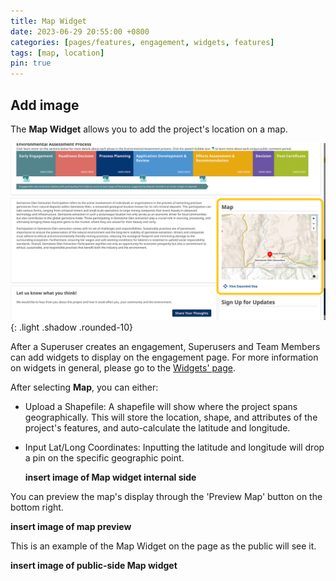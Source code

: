 ```yaml
---
title: Map Widget
date: 2023-06-29 20:55:00 +0800
categories: [pages/features, engagement, widgets, features]
tags: [map, location]
pin: true
---
```


## Add image 

The **Map Widget** allows you to add the project's location on a map. 

![Map Widget Public](/assets/UserGuideImages/Images/map-widget/map-widget-map-widget-public-side.png){: .light .shadow .rounded-10}
  
After a Superuser creates an engagement, Superusers and Team Members can add widgets to display on the engagement page. For more information on widgets in general, please go to the [Widgets' page](/met-guide/posts/widgets/).

After selecting **Map**, you can either:
- Upload a Shapefile: A shapefile will show where the project spans geographically. This will store the location, shape, and attributes of the project's features, and auto-calculate the latitude and longitude.
- Input Lat/Long Coordinates: Inputting the latitude and longitude will drop a pin on the specific geographic point.
  
  **insert image of Map widget internal side**
  
You can preview the map's display through the 'Preview Map' button on the bottom right.  

**insert image of map preview** 

This is an example of the Map Widget on the page as the public will see it.

**insert image of public-side Map widget** 
